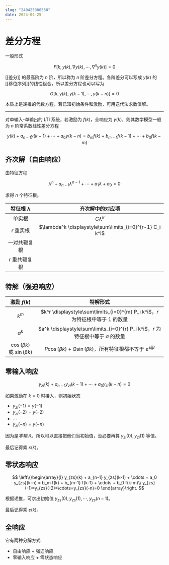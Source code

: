 ```yaml
---
slug: "240425000550"
date: 2024-04-25
---
```


# 差分方程

一般形式

$$
F[k, y(k), \nabla y(k), \cdots, \nabla^n y(k)] = 0
$$

[[差分]] 的最高阶为 $n$ 阶，所以称为 $n$ 阶差分方程。各阶差分可以写成 $y(k)$ 的[[移位序列]]的线性组合，所以差分方程也可以写为

$$
G[k, y(k), y(k-1), \cdots, y(k-n)] = 0
$$

本质上是递推的代数方程，若已知初始条件和激励，可用迭代法求数值解。

---

对单输入-单输出的 LTI 系统，若激励为 $f(k)$，全响应为 $y(k)$，则其数学模型一般为 $n$ 阶常系数线性差分方程

$$
y(k) + a_{n-1} y(k-1) + \cdots + a_0 y(k-n) = b_m f(k) + b_{m-1} f(k-1) + \cdots + b_0 f(k-m)
$$

## 齐次解（自由响应）

由特征方程

$$
\lambda^n + a_{n-1} \lambda^{n-1} + \cdots + a_1 \lambda + a_0 = 0
$$

求得 $n$ 个特征根。

|特征根 $\lambda$|齐次解中的对应项|
|:-:|:-:|
|单实根|$C\lambda^k$|
|$r$ 重实根|$\lambda^k \displaystyle\sum\limits_{i=0}^{r-1} C_i k^i$|
|一对共轭复根||
|$r$ 重共轭复根||

## 特解（强迫响应）

|激励 $f(k)$|特解形式|
|:-:|:-:|
|$k^m$|$k^r \displaystyle\sum\limits_{i=0}^{m} P_i k^i$，$r$ 为特征根中等于 $1$ 的数量|
|$a^k$|$a^k \displaystyle\sum\limits_{i=0}^{r} P_i k^i$，$r$ 为特征根中等于 $a$ 的数量|
|$\cos(\beta k)$ 或 $\sin(\beta k)$|$P\cos(\beta k) + Q\sin(\beta k)$，所有特征根都不等于 $e^{\pm j\beta}$|

## 零输入响应

$$
y_{zi}(k) + a_{n-1} y_{zi}(k-1) + \cdots + a_0 y_{zi}(k-n) = 0
$$

如果激励在 $k=0$ 时接入，则初始状态

- $y_{zi}(-1)=y(-1)$
- $y_{zi}(-2)=y(-2)$
- $\cdots$
- $y_{zi}(-n)=y(-n)$

因为是*零输入*，所以可以直接把他们当初始值，没必要再算 $y_{zi}(0), y_{zi}(1)$ 等值。

最后记得乘 $\varepsilon(k)$。

## 零状态响应

$$
\left\{\begin{array}{l}
y_{zs}(k) + a_{n-1} y_{zs}(k-1) + \cdots + a_0 y_{zs}(k-n) = b_m f(k) + b_{m-1} f(k-1) + \cdots + b_0 f(k-m)\\
y_{zs}(-1)=y_{zs}(-2)=\cdots=y_{zs}(-n)=0
\end{array}\right.
$$

根据递推，可求出初始值 $y_{zs}(0),y_{zs}(1),\cdots,y_{zs}(n-1)$。

最后记得乘 $\varepsilon(k)$。

## 全响应

它有两种分解方式

- 自由响应 + 强迫响应
- 零输入响应 + 零状态响应
